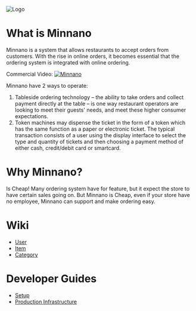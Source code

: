 ![Logo](/docs/img/logo_background.png)
# What is Minnano

Minnano is a system that allows restaurants to accept orders from customers. With the rise in online orders, it becomes essential that the ordering system is integrated with online ordering.

Commercial Video:
[![Minnano](https://res.cloudinary.com/marcomontalbano/image/upload/v1622611051/video_to_markdown/images/youtube--hahTf0bbHhg-c05b58ac6eb4c4700831b2b3070cd403.jpg)](https://www.youtube.com/watch?v=hahTf0bbHhg "Minnano")

Minnano have 2 ways to operate:

1. Tableside ordering technology – the ability to take orders and collect payment directly at the table – is one way restaurant operators are looking to meet their guests' needs, and meet these higher consumer expectations.
2. Token machines may dispense the ticket in the form of a token which has the same function as a paper or electronic ticket. The typical transaction consists of a user using the display interface to select the type and quantity of tickets and then choosing a payment method of either cash, credit/debit card or smartcard.

# Why Minnano?

Is Cheap! Many ordering system have for feature, but it expect the store to have certain sales going on. But Minnano is Cheap, even if your store have no employee, Minnano can support and make ordering easy.

# Wiki

- [User](/docs/wiki/user.md)
- [Item](/docs/wiki/item.md)
- [Category](/docs/wiki/category.md)

# Developer Guides

- [Setup](/docs/setup.md)
- [Production Infrastructure](/docs/structure.md)
